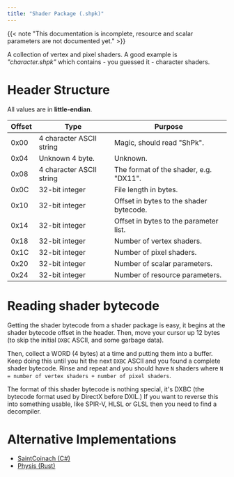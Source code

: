 ```yaml
---
title: "Shader Package (.shpk)"
---
```


{{< note "This documentation is incomplete, resource and scalar parameters are not documented yet." >}}

A collection of vertex and pixel shaders. A good example is _"character.shpk"_ which contains - you guessed it - character shaders.

# Header Structure

All values are in **little-endian**.

| Offset | Type | Purpose |
| ------ | ----- | ------ |
| 0x00    | 4 character ASCII string | Magic, should read "ShPk". |
| 0x04    | Unknown 4 byte. | Unknown. |
| 0x08    | 4 character ASCII string | The format of the shader, e.g. "DX11". |
| 0x0C    | 32-bit integer | File length in bytes. |
| 0x10    | 32-bit integer | Offset in bytes to the shader bytecode. |
| 0x14    | 32-bit integer | Offset in bytes to the parameter list. |
| 0x18    | 32-bit integer | Number of vertex shaders. |
| 0x1C    | 32-bit integer | Number of pixel shaders. |
| 0x20    | 32-bit integer | Number of scalar parameters. |
| 0x24    | 32-bit integer | Number of resource parameters. |

# Reading shader bytecode

Getting the shader bytecode from a shader package is easy, it begins at the shader bytecode offset in the header. Then, move your cursor up 12 bytes (to skip the initial `DXBC` ASCII, and some garbage data).

Then, collect a WORD (4 bytes) at a time and putting them into a buffer. Keep doing this until you hit the next `DXBC` ASCII and you found a complete shader bytecode. Rinse and repeat and you should have `N` shaders where `N = number of vertex shaders + number of pixel shaders`.

The format of this shader bytecode is nothing special, it's DXBC (the bytecode format used by DirectX before DXIL.) If you want to reverse this into something usable, like SPIR-V, HLSL or GLSL then you need to find a decompiler.

# Alternative Implementations

* [SaintCoinach (C#)](https://github.com/xivapi/SaintCoinach/blob/master/SaintCoinach/Graphics/ShPk/ShPkFile.cs)
* [Physis (Rust)](https://git.sr.ht/~redstrate/physis/tree/main/item/src/shpk.rs)
